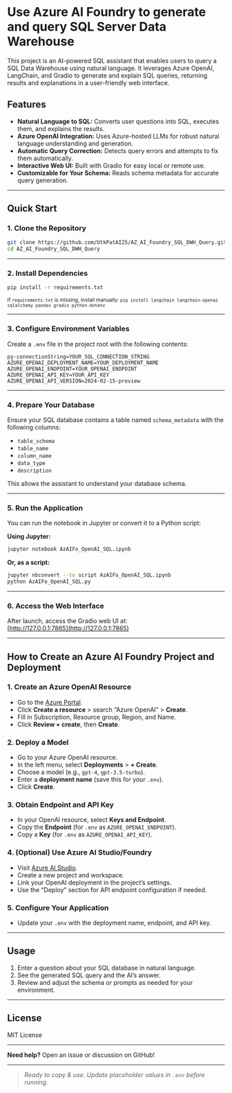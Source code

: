 # Use Azure AI Foundry to generate and query SQL Server Data Warehouse

This project is an AI-powered SQL assistant that enables users to query a SQL Data Warehouse using natural language. It leverages Azure OpenAI, LangChain, and Gradio to generate and explain SQL queries, returning results and explanations in a user-friendly web interface.

## Features

- **Natural Language to SQL:** Converts user questions into SQL, executes them, and explains the results.
- **Azure OpenAI Integration:** Uses Azure-hosted LLMs for robust natural language understanding and generation.
- **Automatic Query Correction:** Detects query errors and attempts to fix them automatically.
- **Interactive Web UI:** Built with Gradio for easy local or remote use.
- **Customizable for Your Schema:** Reads schema metadata for accurate query generation.

---

## Quick Start

### 1. Clone the Repository

```bash
git clone https://github.com/UtkPatAI25/AZ_AI_Foundry_SQL_DWH_Query.git
cd AZ_AI_Foundry_SQL_DWH_Query
```

---

### 2. Install Dependencies

```bash
pip install -r requirements.txt
```
<sub>If `requirements.txt` is missing, install manually: `pip install langchain langchain-openai sqlalchemy pandas gradio python-dotenv`</sub>

---

### 3. Configure Environment Variables

Create a `.env` file in the project root with the following contents:

```
py-connectionString=YOUR_SQL_CONNECTION_STRING
AZURE_OPENAI_DEPLOYMENT_NAME=YOUR_DEPLOYMENT_NAME
AZURE_OPENAI_ENDPOINT=YOUR_OPENAI_ENDPOINT
AZURE_OPENAI_API_KEY=YOUR_API_KEY
AZURE_OPENAI_API_VERSION=2024-02-15-preview
```

---

### 4. Prepare Your Database

Ensure your SQL database contains a table named `schema_metadata` with the following columns:

- `table_schema`
- `table_name`
- `column_name`
- `data_type`
- `description`

This allows the assistant to understand your database schema.

---

### 5. Run the Application

You can run the notebook in Jupyter or convert it to a Python script:

**Using Jupyter:**
```bash
jupyter notebook AzAIFo_OpenAI_SQL.ipynb
```
**Or, as a script:**
```bash
jupyter nbconvert --to script AzAIFo_OpenAI_SQL.ipynb
python AzAIFo_OpenAI_SQL.py
```

---

### 6. Access the Web Interface

After launch, access the Gradio web UI at:  
[http://127.0.0.1:7865](http://127.0.0.1:7865)

---

## How to Create an Azure AI Foundry Project and Deployment

### 1. Create an Azure OpenAI Resource

- Go to the [Azure Portal](https://portal.azure.com/).
- Click **Create a resource** > search “Azure OpenAI” > **Create**.
- Fill in Subscription, Resource group, Region, and Name.
- Click **Review + create**, then **Create**.

### 2. Deploy a Model

- Go to your Azure OpenAI resource.
- In the left menu, select **Deployments** > **+ Create**.
- Choose a model (e.g., `gpt-4`, `gpt-3.5-turbo`).
- Enter a **deployment name** (save this for your `.env`).
- Click **Create**.

### 3. Obtain Endpoint and API Key

- In your OpenAI resource, select **Keys and Endpoint**.
- Copy the **Endpoint** (for `.env` as `AZURE_OPENAI_ENDPOINT`).
- Copy a **Key** (for `.env` as `AZURE_OPENAI_API_KEY`).

### 4. (Optional) Use Azure AI Studio/Foundry

- Visit [Azure AI Studio](https://ai.azure.com/).
- Create a new project and workspace.
- Link your OpenAI deployment in the project’s settings.
- Use the “Deploy” section for API endpoint configuration if needed.

### 5. Configure Your Application

- Update your `.env` with the deployment name, endpoint, and API key.

---

## Usage

1. Enter a question about your SQL database in natural language.
2. See the generated SQL query and the AI’s answer.
3. Review and adjust the schema or prompts as needed for your environment.

---

## License

MIT License

---

**Need help?** Open an issue or discussion on GitHub!

---

> *Ready to copy & use. Update placeholder values in `.env` before running.*
